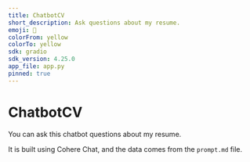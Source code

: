 ```yaml
---
title: ChatbotCV
short_description: Ask questions about my resume.
emoji: 📝
colorFrom: yellow
colorTo: yellow
sdk: gradio
sdk_version: 4.25.0
app_file: app.py
pinned: true
---
```


# ChatbotCV
You can ask this chatbot questions about my resume.

It is built using Cohere Chat, and the data comes from the `prompt.md` file.